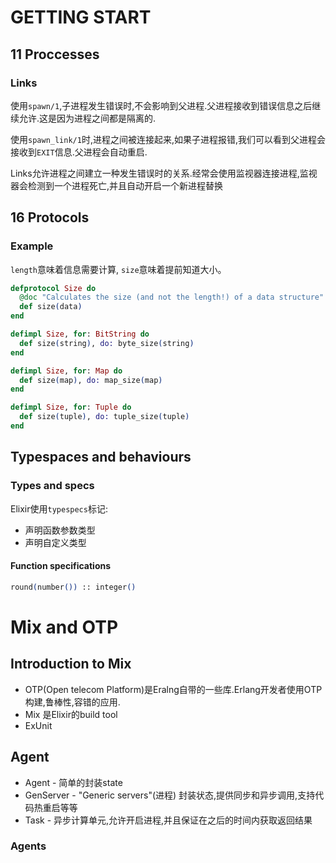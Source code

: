 # GETTING START

## 11 Proccesses

### Links

使用`spawn/1`,子进程发生错误时,不会影响到父进程.父进程接收到错误信息之后继续允许.这是因为进程之间都是隔离的.

使用`spawn_link/1`时,进程之间被连接起来,如果子进程报错,我们可以看到父进程会接收到`EXIT`信息.父进程会自动重启.

Links允许进程之间建立一种发生错误时的关系.经常会使用监视器连接进程,监视器会检测到一个进程死亡,并且自动开启一个新进程替换

## 16 Protocols

### Example

`length`意味着信息需要计算, `size`意味着提前知道大小。

```elixir
defprotocol Size do
  @doc "Calculates the size (and not the length!) of a data structure"
  def size(data)
end

defimpl Size, for: BitString do
  def size(string), do: byte_size(string)
end

defimpl Size, for: Map do
  def size(map), do: map_size(map)
end

defimpl Size, for: Tuple do
  def size(tuple), do: tuple_size(tuple)
end
```

## Typespaces and behaviours

### Types and specs

Elixir使用`typespecs`标记:

- 声明函数参数类型
- 声明自定义类型

#### Function specifications

```elixir
round(number()) :: integer()
```

# Mix and OTP

## Introduction to Mix

- OTP(Open telecom Platform)是Eralng自带的一些库.Erlang开发者使用OTP构建,鲁棒性,容错的应用.
- Mix 是Elixir的build tool
- ExUnit

## Agent

- Agent - 简单的封装state
- GenServer - "Generic servers"(进程) 封装状态,提供同步和异步调用,支持代码热重启等等
- Task - 异步计算单元,允许开启进程,并且保证在之后的时间内获取返回结果

### Agents







































